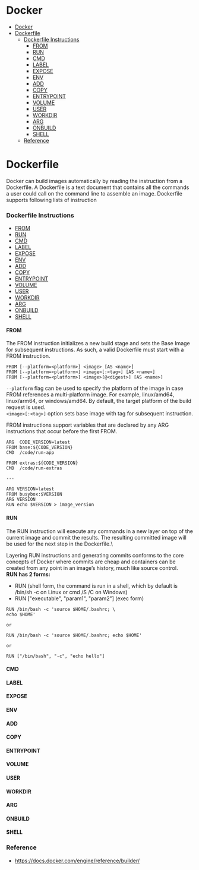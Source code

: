 Docker
======

- [Docker](#docker)
- [Dockerfile](#dockerfile)
    - [Dockerfile Instructions](#dockerfile-instructions)
      - [FROM](#from)
      - [RUN](#run)
      - [CMD](#cmd)
      - [LABEL](#label)
      - [EXPOSE](#expose)
      - [ENV](#env)
      - [ADD](#add)
      - [COPY](#copy)
      - [ENTRYPOINT](#entrypoint)
      - [VOLUME](#volume)
      - [USER](#user)
      - [WORKDIR](#workdir)
      - [ARG](#arg)
      - [ONBUILD](#onbuild)
      - [SHELL](#shell)
    - [Reference](#reference)

# Dockerfile
Docker can build images automatically by reading the instruction from a Dockerfile. A Dockerfile is a text document that contains all the commands a user could call on the command line to assemble an image.
Dockerfile supports following lists of instruction
### Dockerfile Instructions

  - [FROM](#from)
  - [RUN](#run)
  - [CMD](#cmd)
  - [LABEL](#label)
  - [EXPOSE](#expose)
  - [ENV](#env)
  - [ADD](#add)
  - [COPY](#copy)
  - [ENTRYPOINT](#entrypoint)
  - [VOLUME](#volume)
  - [USER](#user)
  - [WORKDIR](#workdir)
  - [ARG](#arg)
  - [ONBUILD](#onbuild)
  - [SHELL](#shell)

#### FROM
The FROM instruction initializes a new build stage and sets the Base Image for subsequent instructions. As such, a valid Dockerfile must start with a FROM instruction.

```shell
FROM [--platform=<platform>] <image> [AS <name>]
FROM [--platform=<platform>] <image>[:<tag>] [AS <name>]
FROM [--platform=<platform>] <image>[@<digest>] [AS <name>]
```
```--platform``` flag can be used to specify the platform of the image in case FROM references a multi-platform image. For example, linux/amd64, linux/arm64, or windows/amd64. By default, the target platform of the build request is used.  
```<image>[:<tag>]``` option sets base image with tag for subsequent instruction.  

FROM instructions support variables that are declared by any ARG instructions that occur before the first FROM.
```shell
ARG  CODE_VERSION=latest
FROM base:${CODE_VERSION}
CMD  /code/run-app

FROM extras:${CODE_VERSION}
CMD  /code/run-extras

---

ARG VERSION=latest
FROM busybox:$VERSION
ARG VERSION
RUN echo $VERSION > image_version
```

#### RUN
The RUN instruction will execute any commands in a new layer on top of the current image and commit the results. The resulting committed image will be used for the next step in the Dockerfile.\

Layering RUN instructions and generating commits conforms to the core concepts of Docker where commits are cheap and containers can be created from any point in an image’s history, much like source control.\
**RUN has 2 forms:**  
- RUN <command> (shell form, the command is run in a shell, which by default is /bin/sh -c on Linux or cmd /S /C on Windows)
- RUN ["executable", "param1", "param2"] (exec form)

```shell
RUN /bin/bash -c 'source $HOME/.bashrc; \
echo $HOME'

or

RUN /bin/bash -c 'source $HOME/.bashrc; echo $HOME'

or

RUN ["/bin/bash", "-c", "echo hello"]
```

#### CMD
#### LABEL
#### EXPOSE
#### ENV
#### ADD
#### COPY
#### ENTRYPOINT
#### VOLUME
#### USER
#### WORKDIR
#### ARG
#### ONBUILD
#### SHELL


### Reference
* https://docs.docker.com/engine/reference/builder/
